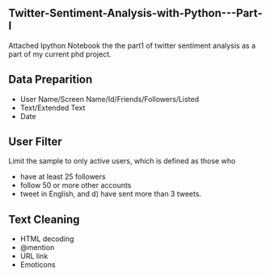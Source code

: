 ## Twitter-Sentiment-Analysis-with-Python---Part-I

Attached Ipython Notebook the the part1 of twitter sentiment analysis as a part of my current phd project. 

## Data Preparition 
- User Name/Screen Name/Id/Friends/Followers/Listed
- Text/Extended Text
- Date

## User Filter
Limit the sample to only active users, which is defined as those who 
- have at least 25 followers
- follow 50 or more other accounts
- tweet in English, and d) have sent more than 3 tweets.

## Text Cleaning
- HTML decoding
- @mention
- URL link
- Emoticons 
